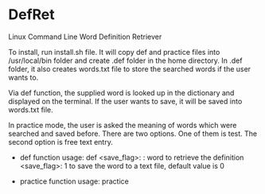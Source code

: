 # DefRet
Linux Command Line Word Definition Retriever

To install, run install.sh file. It will copy def and practice files into /usr/local/bin folder and create .def folder in the home directory. In .def folder, it also creates words.txt file to store the searched words if the user wants to.

Via def function, the supplied word is looked up in the dictionary and displayed on the terminal. If the user wants to save, it will be saved into words.txt file.

In practice mode, the user is asked the meaning of words which were searched and saved before. There are two options. One of them is test. The second option is free text entry.

- def function usage:
def <word> <save_flag>:
  <word>: word to retrieve the definition
  <save_flag>: 1 to save the word to a text file, default value is 0

- practice function usage:
practice
